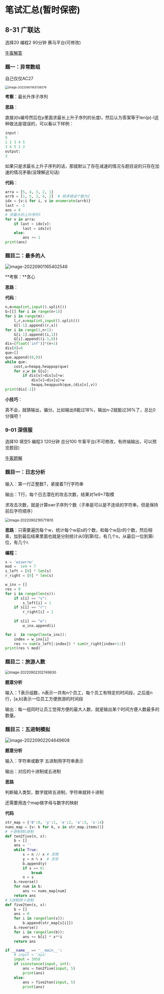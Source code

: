 # 笔试汇总(暂时保密)
## 8-31 广联达
选择20 编程2  90分钟  赛马平台(可修改)

[牛客解答](https://www.nowcoder.com/discuss/1035451?type=all&order=recall&pos=&page=1&ncTraceId=&channel=-1&source_id=search_all_nctrack&gio_id=24610FBF80DDDDA0184C47CB8997DF97-1662017972306)

### 题一：异常数组

自己仅仅AC27

<img src="https://raw.githubusercontent.com/kongyan66/Img-for-md/master/img/image-20220901163738379.png" alt="image-20220901163738379" style="zoom: 67%;" />

**考察**：最长升序子序列

**思路**：

直接对s编号然后在p里面求最长上升子序列的长度l，然后认为答案等于len(p)-l这种做法是错误的，可以看以下样例：

```python
input：
5
1 2 3 4 5
3 4 5 1 2
output:
3
```

如果只是求最长上升子序列的话，那就默认了存在减速的情况与题目说的只存在加速的情况矛盾(没理解这句话)

**代码**：

```python
arra = [5, 4, 3, 2, 1]
arrb = [1, 5, 3, 4, 2]  # 排序错误个数为2
idx = {v:i for i, v in enumerate(arrb)}
last = -1
ans = 0
# 求最大的上升序列l
for v in arra:
    if last < idx[v]:
        last = idx[v]
    else:
        ans += 1
print(ans)
```



### 题目二：最多的人

![image-20220901165402546](https://raw.githubusercontent.com/kongyan66/Img-for-md/master/img/image-20220901165402546.png)

**考察：**贪心

**思路**：



**代码**：

```python
n,m=map(int,input().split())
G=[[] for i in range(n+1)]
for i in range(m):
    l,r,x=map(int,input().split())
    G[l-1].append((r,x))
for i in range(1,n+1):
    G[i-1].append((i,1))
    G[i].append((i-1,0))
dis=[float('inf')]*(n+1)
dis[0]=0
que=[]
que.append((0,0))
while que:
    cost,u=heapq.heappop(que)
    for v,w in G[u]:
        if dis[v]>dis[u]+w:
            dis[v]=dis[u]+w
            heapq.heappush(que,(dis[v],v))
print(dis[-1])
```

**小技巧**：

真不会，就猜输出，骗分。比如输出8能过18%，输出n-2就能过36%了，总比0分强吧！



### 9-01 深信服

选择10 填空5 编程3  120分钟   总分100 牛客平台(不可修改，有终端输出，可以预览题目)

[牛客题解](https://www.nowcoder.com/discuss/1036854?type=post&order=recall&pos=&page=1&ncTraceId=&channel=-1&source_id=search_post_nctrack&gio_id=24610FBF80DDDDA0184C47CB8997DF97-1662106799638)

### 题目一：日志分析

输入：第一行正整数T，紧接着T行字符串

输出：T行，每个日志潜在的攻击次数，结果对1e9+7取模

求攻击次数，就是计算swr子序列个数（子串是可以是不连续的字符串，但是保持前后字符顺序）

<img src="https://raw.githubusercontent.com/kongyan66/Img-for-md/master/img/image-20220902195711610.png" alt="image-20220902195711610" style="zoom: 80%;" />

**思路**：只需要遍历每个w，统计每个w前s的个数，和每个w后r的个数，然后相乘，加到最后结果里面也就是分别统计从0到第i位，有几个s，从最后一位到第i位，有几个r.

**编程：**

```python
s = 'wsswrrw'
mod =  1e9 + 7 
s_left = [0] * len(s)
r_right = [0] * len(s)

w_inx = []
res = 0
for i in range(len(s)):
    if s[i] == "s":
        s_left[i] = 1
    if s[i] == "r":
        r_right[i] = 1
        
    if s[i] == "w":
        w_inx.append(i)

for i  in range(len(w_inx)):
    index = w_inx[i]
    res += sum(s_left[:index]) * sum(r_right[index+1:])
print(res % mod)
```

### 题目二：旅游人数

<img src="https://raw.githubusercontent.com/kongyan66/Img-for-md/master/img/image-20220902202749630.png" alt="image-20220902202749630" style="zoom: 80%;" />

**题意分析**

输入：T表示组数，n表示一共有n个员工，每个员工有特定的时间段，之后是n行，[a,b]表示一位员工方便旅游的时间段

输出：每一组同时让员工觉得方便的最大人数，就是输出某个时间方便人数最多的数量。





### 题目三：五进制模拟

![image-20220902204649608](https://raw.githubusercontent.com/kongyan66/Img-for-md/master/img/image-20220902204649608.png)

**题意分析**

输入：字符串或数字 五进制用字符串表示

输出：对应的十进制或五进制

**思路**

判断输入类型，数字就转五进制，字符串就转十进制

还需要用连个map做字母与数字的映射

**代码**

```python
str_map = {'0':0, 'y':1, 'e':2, 'a':3, 's':4}
nums_map = {v: k for k, v in str_map.items()}
# 十进制转5进制
def ten2five(n, x):
    b = []
    ans = ''
    while True:
        s = n // x # 求商
        y = n % x  # 求余
        b.append(y)
        if s == 0:
            break
        n = s
    b.reverse()
    for num in b:
        ans += nums_map[num]
    return ans
# 5进制转十进制
def five2ten(s, x):
    b = []
    ans = 0
    for i in range(len(s)):
        b.append(str_map[s[i]])
    b.reverse()
    for i in range(len(b)):
        ans += b[i] * x**i
    return ans

if __name__ == '__main__':  
    # input = ‘aya'
    input = 3958  
    if isinstance(input, int):
        ans = ten2five(input, 5)
        print(ans)
    else:
        ans = five2ten(input, 5)
        print(ans)
```





